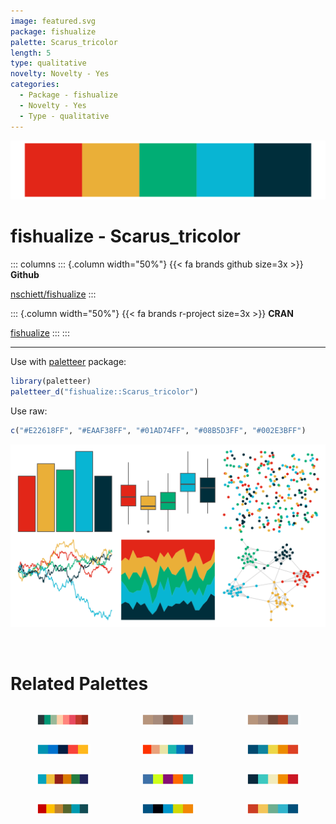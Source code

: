 ```yaml
---
image: featured.svg
package: fishualize
palette: Scarus_tricolor
length: 5
type: qualitative
novelty: Novelty - Yes
categories:
  - Package - fishualize
  - Novelty - Yes
  - Type - qualitative
---
```


![](featured.svg)

# fishualize - Scarus_tricolor 

::: columns
::: {.column width="50%"}
{{< fa brands github size=3x >}}
**Github**

[nschiett/fishualize](https://github.com/nschiett/fishualize)
:::

::: {.column width="50%"}
{{< fa brands r-project size=3x >}}
**CRAN**

[fishualize](https://CRAN.R-project.org/package=fishualize)
:::
:::

<hr> 

Use with [paletteer](https://emilhvitfeldt.github.io/paletteer/) package:

```r
library(paletteer)
paletteer_d("fishualize::Scarus_tricolor")
```

Use raw:

```r
c("#E22618FF", "#EAAF38FF", "#01AD74FF", "#08B5D3FF", "#002E3BFF")
``` 

![](examples.png) 

<br>

# Related Palettes

<div class="list" style="display: grid; grid-template-columns: auto auto auto;"> <figure class="figure">
<a href="../../awtools/a_palette/"> <img src="../../awtools/a_palette/featured.svg" style="width: 100%;" class="figure-img"></a>
</figure> <figure class="figure">
<a href="../../ButterflyColors/hamadryas_feronia/"> <img src="../../ButterflyColors/hamadryas_feronia/featured.svg" style="width: 100%;" class="figure-img"></a>
</figure> <figure class="figure">
<a href="../../ButterflyColors/hamadryas_feronia/"> <img src="../../ButterflyColors/hamadryas_feronia/featured.svg" style="width: 100%;" class="figure-img"></a>
</figure> <figure class="figure">
<a href="../../nbapalettes/thunder_city2/"> <img src="../../nbapalettes/thunder_city2/featured.svg" style="width: 100%;" class="figure-img"></a>
</figure> <figure class="figure">
<a href="../../LaCroixColoR/PeachPear/"> <img src="../../LaCroixColoR/PeachPear/featured.svg" style="width: 100%;" class="figure-img"></a>
</figure> <figure class="figure">
<a href="../../PNWColors/Bay/"> <img src="../../PNWColors/Bay/featured.svg" style="width: 100%;" class="figure-img"></a>
</figure> <figure class="figure">
<a href="../../MetBrewer/Lakota/"> <img src="../../MetBrewer/Lakota/featured.svg" style="width: 100%;" class="figure-img"></a>
</figure> <figure class="figure">
<a href="../../jcolors/pal2/"> <img src="../../jcolors/pal2/featured.svg" style="width: 100%;" class="figure-img"></a>
</figure> <figure class="figure">
<a href="../../futurevisions/atomic_clock/"> <img src="../../futurevisions/atomic_clock/featured.svg" style="width: 100%;" class="figure-img"></a>
</figure> <figure class="figure">
<a href="../../calecopal/kelp1/"> <img src="../../calecopal/kelp1/featured.svg" style="width: 100%;" class="figure-img"></a>
</figure> <figure class="figure">
<a href="../../fishualize/Pomacanthus_paru/"> <img src="../../fishualize/Pomacanthus_paru/featured.svg" style="width: 100%;" class="figure-img"></a>
</figure> <figure class="figure">
<a href="../../fishualize/Etheostoma_spectabile/"> <img src="../../fishualize/Etheostoma_spectabile/featured.svg" style="width: 100%;" class="figure-img"></a>
</figure> 
</div>
